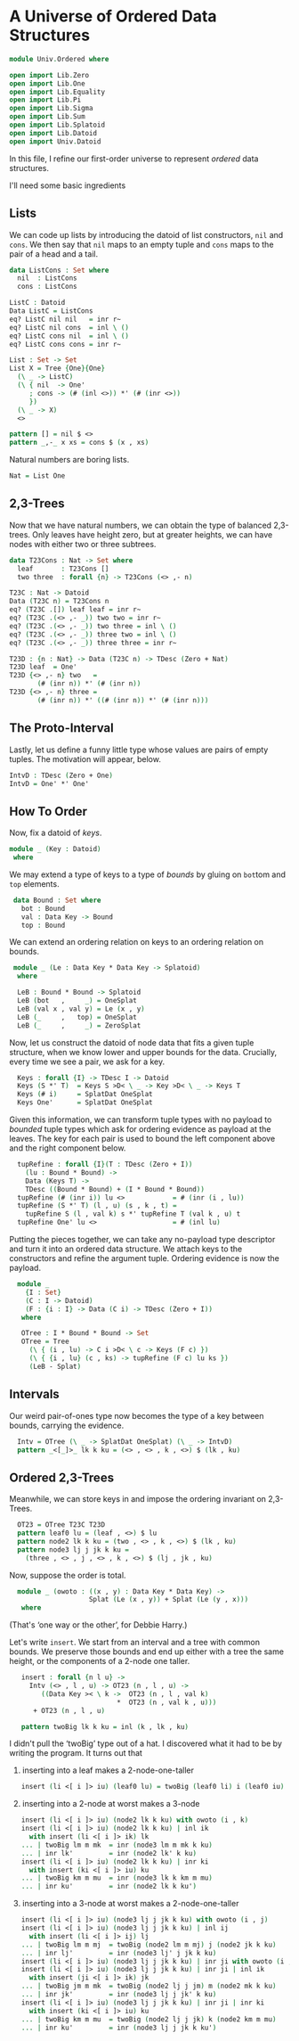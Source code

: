 # A Universe of Ordered Data Structures

```agda
module Univ.Ordered where

open import Lib.Zero
open import Lib.One
open import Lib.Equality
open import Lib.Pi
open import Lib.Sigma
open import Lib.Sum
open import Lib.Splatoid
open import Lib.Datoid
open import Univ.Datoid
```

In this file, I refine our first-order universe to represent
*ordered* data structures.

I'll need some basic ingredients

## Lists

We can code up lists by introducing the datoid of list constructors,
`nil` and `cons`. We then say that `nil` maps to an empty tuple and
`cons` maps to the pair of a head and a tail.

```agda
data ListCons : Set where
  nil  : ListCons
  cons : ListCons

ListC : Datoid
Data ListC = ListCons
eq? ListC nil nil   = inr r~
eq? ListC nil cons  = inl \ ()
eq? ListC cons nil  = inl \ ()
eq? ListC cons cons = inr r~

List : Set -> Set
List X = Tree {One}{One}
  (\ _ -> ListC)
  (\ { nil  -> One'
     ; cons -> (# (inl <>)) *' (# (inr <>))
     })
  (\ _ -> X)
  <>

pattern [] = nil $ <>
pattern _,-_ x xs = cons $ (x , xs)
```

Natural numbers are boring lists.

```agda
Nat = List One
```

## 2,3-Trees

Now that we have natural numbers, we can obtain the type of
balanced 2,3-trees. Only leaves have height zero, but at greater
heights, we can have nodes with either two or three subtrees.

```agda
data T23Cons : Nat -> Set where
  leaf       : T23Cons []
  two three  : forall {n} -> T23Cons (<> ,- n)

T23C : Nat -> Datoid
Data (T23C n) = T23Cons n
eq? (T23C .[]) leaf leaf = inr r~
eq? (T23C .(<> ,- _)) two two = inr r~
eq? (T23C .(<> ,- _)) two three = inl \ ()
eq? (T23C .(<> ,- _)) three two = inl \ ()
eq? (T23C .(<> ,- _)) three three = inr r~

T23D : {n : Nat} -> Data (T23C n) -> TDesc (Zero + Nat)
T23D leaf  = One'
T23D {<> ,- n} two   =
       (# (inr n)) *' (# (inr n))
T23D {<> ,- n} three =
       (# (inr n)) *' ((# (inr n)) *' (# (inr n)))
```

## The Proto-Interval

Lastly, let us define a funny little type whose values are
pairs of empty tuples. The motivation will appear, below.

```agda
IntvD : TDesc (Zero + One)
IntvD = One' *' One'
```

## How To Order

Now, fix a datoid of *keys*.

```agda
module _ (Key : Datoid)
 where
```

We may extend a type of keys to a type of *bounds* by gluing
on `bot`tom and `top` elements.

```agda
 data Bound : Set where
   bot : Bound
   val : Data Key -> Bound
   top : Bound
```

We can extend an ordering relation on keys to an ordering
relation on bounds.

```agda
 module _ (Le : Data Key * Data Key -> Splatoid)
  where

  LeB : Bound * Bound -> Splatoid
  LeB (bot   ,     _) = OneSplat
  LeB (val x , val y) = Le (x , y)
  LeB (_     ,   top) = OneSplat
  LeB (_     ,     _) = ZeroSplat
```

Now, let us construct the datoid of node data that fits a
given tuple structure, when we know lower and upper bounds
for the data. Crucially, every time we see a pair, we ask for
a key.


```agda
  Keys : forall {I} -> TDesc I -> Datoid
  Keys (S *' T)  = Keys S >D< \ _ -> Key >D< \ _ -> Keys T
  Keys (# i)     = SplatDat OneSplat
  Keys One'      = SplatDat OneSplat
```

Given this information, we can transform tuple types with
no payload to *bounded* tuple types which ask for ordering evidence
as payload at the leaves. The key for each pair is used to
bound the left component above and the right component below.

```agda
  tupRefine : forall {I}(T : TDesc (Zero + I))
    (lu : Bound * Bound) ->
    Data (Keys T) ->
    TDesc ((Bound * Bound) + (I * Bound * Bound))
  tupRefine (# (inr i)) lu <>            = # (inr (i , lu))
  tupRefine (S *' T) (l , u) (s , k , t) =
    tupRefine S (l , val k) s *' tupRefine T (val k , u) t
  tupRefine One' lu <>                   = # (inl lu)
```

Putting the pieces together, we can take any no-payload
type descriptor and turn it into an ordered data structure.
We attach keys to the constructors and refine the argument
tuple. Ordering evidence is now the payload.

```agda
  module _
    {I : Set}
    (C : I -> Datoid)
    (F : {i : I} -> Data (C i) -> TDesc (Zero + I))
   where

   OTree : I * Bound * Bound -> Set
   OTree = Tree
     (\ { (i , lu) -> C i >D< \ c -> Keys (F c) })
     (\ { {i , lu} (c , ks) -> tupRefine (F c) lu ks })
     (LeB - Splat)
```

## Intervals

Our weird pair-of-ones type now becomes the type of a key
between bounds, carrying the evidence.

```agda
  Intv = OTree (\ _ -> SplatDat OneSplat) (\ _ -> IntvD)
  pattern _<[_]>_ lk k ku = (<> , <> , k , <>) $ (lk , ku)
```

## Ordered 2,3-Trees

Meanwhile, we can store keys in and impose the ordering invariant
on 2,3-Trees.

```agda
  OT23 = OTree T23C T23D
  pattern leaf0 lu = (leaf , <>) $ lu
  pattern node2 lk k ku = (two , <> , k , <>) $ (lk , ku)
  pattern node3 lj j jk k ku =
    (three , <> , j , <> , k , <>) $ (lj , jk , ku)
```

Now, suppose the order is total.
```agda
  module _ (owoto : ((x , y) : Data Key * Data Key) ->
                    Splat (Le (x , y)) + Splat (Le (y , x)))
   where
```

(That's &lsquo;one way or the other&rsquo;, for Debbie Harry.)

Let's write `insert`. We start from an interval and a tree
with common bounds. We preserve those bounds and end up either
with a tree the same height, or the components of a 2-node
one taller.

```agda
   insert : forall {n l u} ->
     Intv (<> , l , u) -> OT23 (n , l , u) ->
        ((Data Key >< \ k ->  OT23 (n , l , val k)
                           *  OT23 (n , val k , u)))
      + OT23 (n , l , u)

   pattern twoBig lk k ku = inl (k , lk , ku)
```

I didn't pull the &lsquo;twoBig&rsquo; type out of a hat. I
discovered what it had to be by writing the program. It turns
out that

1. inserting into a leaf makes a 2-node-one-taller

```agda
   insert (li <[ i ]> iu) (leaf0 lu) = twoBig (leaf0 li) i (leaf0 iu)
```

2. inserting into a 2-node at worst makes a 3-node

```agda
   insert (li <[ i ]> iu) (node2 lk k ku) with owoto (i , k)
   insert (li <[ i ]> iu) (node2 lk k ku) | inl ik
     with insert (li <[ i ]> ik) lk
   ... | twoBig lm m mk  = inr (node3 lm m mk k ku)
   ... | inr lk'         = inr (node2 lk' k ku)
   insert (li <[ i ]> iu) (node2 lk k ku) | inr ki
     with insert (ki <[ i ]> iu) ku
   ... | twoBig km m mu  = inr (node3 lk k km m mu)
   ... | inr ku'         = inr (node2 lk k ku')
```

3. inserting into a 3-node at worst makes a 2-node-one-taller

```agda
   insert (li <[ i ]> iu) (node3 lj j jk k ku) with owoto (i , j)
   insert (li <[ i ]> iu) (node3 lj j jk k ku) | inl ij
     with insert (li <[ i ]> ij) lj
   ... | twoBig lm m mj  = twoBig (node2 lm m mj) j (node2 jk k ku)
   ... | inr lj'         = inr (node3 lj' j jk k ku)
   insert (li <[ i ]> iu) (node3 lj j jk k ku) | inr ji with owoto (i , k)
   insert (li <[ i ]> iu) (node3 lj j jk k ku) | inr ji | inl ik
     with insert (ji <[ i ]> ik) jk
   ... | twoBig jm m mk  = twoBig (node2 lj j jm) m (node2 mk k ku)
   ... | inr jk'         = inr (node3 lj j jk' k ku)
   insert (li <[ i ]> iu) (node3 lj j jk k ku) | inr ji | inr ki
     with insert (ki <[ i ]> iu) ku
   ... | twoBig km m mu  = twoBig (node2 lj j jk) k (node2 km m mu)
   ... | inr ku'         = inr (node3 lj j jk k ku')
```

